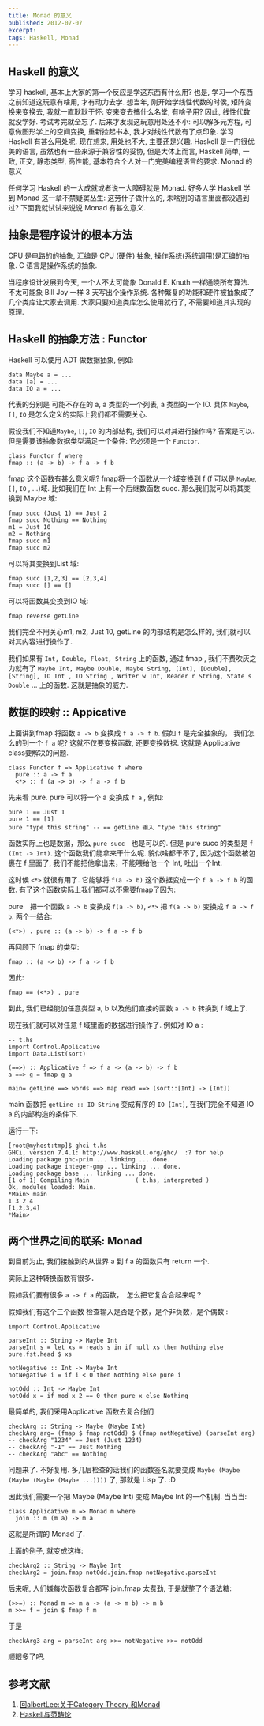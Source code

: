 ```yaml
---
title: Monad 的意义
published: 2012-07-07
excerpt: 
tags: Haskell, Monad
---
```


## Haskell 的意义

学习 haskell, 基本上大家的第一个反应是学这东西有什么用? 也是, 学习一个东西之前知道这玩意有啥用, 才有动力去学. 想当年, 刚开始学线性代数的时侯, 矩阵变换来变换去, 我就一直耿耿于怀: 变来变去搞什么名堂, 有啥子用? 因此, 线性代数就没学好. 考试考完就全忘了. 后来才发现这玩意用处还不小: 可以解多元方程, 可意做图形学上的空间变换, 重新捡起书本, 我才对线性代数有了点印象. 学习 Haskell 有甚么用处呢. 现在想来, 用处也不大, 主要还是兴趣. Haskell 是一门很优美的语言, 虽然也有一些来源于兼容性的妥协, 但是大体上而言, Haskell 简单, 一致, 正交, 静态类型, 高性能, 基本符合个人对一门完美编程语言的要求. Monad 的意义

任何学习 Haskell 的一大成就或者说一大障碍就是 Monad. 好多人学 Haskell 学到 Monad 这一章不禁疑窦丛生: 这劳什子做什么的, 未啥别的语言里面都没遇到过? 下面我就试试来说说 Monad 有甚么意义.

## 抽象是程序设计的根本方法

CPU 是电路的的抽象, 汇编是 CPU (硬件) 抽象, 操作系统(系统调用)是汇编的抽象. C 语言是操作系统的抽象.

当程序设计发展到今天, 一个人不太可能象 Donald E. Knuth 一样通晓所有算法. 不太可能象 Bill Joy 一样 3 天写出个操作系统. 各种繁复的功能和硬件被抽象成了几个类库让大家去调用. 大家只要知道类库怎么使用就行了, 不需要知道其实现的原理.

## Haskell 的抽象方法 : Functor

Haskell 可以使用 ADT 做数据抽象, 例如:

    data Maybe a = ...
    data [a] = ...
    data IO a = ...

代表的分别是 可能不存在的 a, a 类型的一个列表, a 类型的一个 IO. 具体 `Maybe`, `[]`, `IO` 是怎么定义的实际上我们都不需要关心.

假设我们不知道`Maybe`, `[]`, `IO` 的内部结构, 我们可以对其进行操作吗? 答案是可以. 但是需要该抽象数据类型满足一个条件: 它必须是一个 `Functor`.

    class Functor f where
    fmap :: (a -> b) -> f a -> f b

fmap 这个函数有甚么意义呢? fmap将一个函数从一个域变换到 f (f 可以是 `Maybe`, `[]`, `IO` , ...)域. 比如我们在 Int 上有一个后继数函数 succ. 那么我们就可以将其变换到 Maybe 域:

    fmap succ (Just 1) == Just 2
    fmap succ Nothing == Nothing
    m1 = Just 10
    m2 = Nothing
    fmap succ m1
    fmap succ m2

可以将其变换到List 域:

    fmap succ [1,2,3] == [2,3,4]
    fmap succ [] == []

可以将函数其变换到IO 域:

    fmap reverse getLine

我们完全不用关心m1, m2, Just 10, getLine 的内部结构是怎么样的, 我们就可以对其内容进行操作了.

我们如果有 `Int, Double, Float, String` 上的函数, 通过 fmap , 我们不费吹灰之力就有了 `Maybe Int, Maybe Double, Maybe String, [Int], [Double], [String], IO Int , IO String , Writer w Int, Reader r String, State s Double` ... 上的函数. 这就是抽象的威力.

## 数据的映射 :: Appicative

上面讲到fmap 将函数 `a -> b` 变换成 `f a -> f b`. 假如 `f` 是完全抽象的， 我们怎么的到一个 `f a` 呢? 这就不仅要变换函数, 还要变换数据. 这就是 Applicative class要解决的问题.

    class Functor f => Applicative f where
      pure :: a -> f a
      <*> :: f (a -> b) -> f a -> f b

先来看 pure. pure 可以将一个 a 变换成 `f a` , 例如:

    pure 1 == Just 1
    pure 1 == [1]
    pure "type this string" -- == getLine 输入 "type this string"

函数实际上也是数据，那么 `pure succ`　也是可以的. 但是 pure succ 的类型是 `f (Int -> Int)`. 这个函数我们能拿来干什么呢. 貌似啥都干不了, 因为这个函数被包裹在 f 里面了, 我们不能把他拿出来，不能喂给他一个 Int, 吐出一个Int.

这时候 `<*>` 就很有用了. 它能够将 `f(a -> b)` 这个数据变成一个 `f a -> f b` 的函数. 有了这个函数实际上我们都可以不需要fmap了因为:

pure　把一个函数 `a -> b` 变换成 `f(a -> b)`, `<*>` 把 `f(a -> b)` 变换成 `f a -> f b`. 两个一结合:

    (<*>) . pure :: (a -> b) -> f a -> f b

再回顾下 fmap 的类型:

    fmap :: (a -> b) -> f a -> f b

因此:

    fmap == (<*>) . pure

到此, 我们已经能加任意类型 a, b 以及他们直接的函数 `a -> b` 转换到 f 域上了.

现在我们就可以对任意 f 域里面的数据进行操作了. 例如对 IO a :

    -- t.hs
    import Control.Applicative
    import Data.List(sort)

    (==>) :: Applicative f => f a -> (a -> b) -> f b
    a ==> g = fmap g a

    main= getLine ==> words ==> map read ==> (sort::[Int] -> [Int])

main 函数把 `getLine :: IO String` 变成有序的 `IO [Int]`, 在我们完全不知道 IO a 的内部构造的条件下.

运行一下:

    [root@myhost:tmp]$ ghci t.hs
    GHCi, version 7.4.1: http://www.haskell.org/ghc/  :? for help
    Loading package ghc-prim ... linking ... done.
    Loading package integer-gmp ... linking ... done.
    Loading package base ... linking ... done.
    [1 of 1] Compiling Main             ( t.hs, interpreted )
    Ok, modules loaded: Main.
    *Main> main
    1 3 2 4
    [1,2,3,4]
    *Main>

## 两个世界之间的联系: Monad

到目前为止, 我们接触到的从世界 a 到 f a 的函数只有 return 一个.

实际上这种转换函数有很多．

假如我们要有很多 `a -> f a` 的函数，　怎么把它复合合起来呢？

假如我们有这个三个函数 检查输入是否是个数，是个非负数，是个偶数 :

    import Control.Applicative

    parseInt :: String -> Maybe Int
    parseInt s = let xs = reads s in if null xs then Nothing else pure.fst.head $ xs

    notNegative :: Int -> Maybe Int
    notNegative i = if i < 0 then Nothing else pure i

    notOdd :: Int -> Maybe Int
    notOdd x = if mod x 2 == 0 then pure x else Nothing

最简单的, 我们采用Applicative 函数去复合他们

    checkArg :: String -> Maybe (Maybe Int)
    checkArg arg= (fmap $ fmap notOdd) $ (fmap notNegative) (parseInt arg)
    -- checkArg "1234" == Just (Just 1234)
    -- checkArg "-1" == Just Nothing
    -- checkArg "abc" == Nothing

问题来了. 不好复用. 多几层检查的话我们的函数签名就要变成 `Maybe (Maybe (Maybe (Maybe (Maybe ...))))` 了, 那就是 Lisp 了. :D

因此我们需要一个把 Maybe (Maybe Int) 变成 Maybe Int 的一个机制. 当当当:

    class Applicative m => Monad m where
      join :: m (m a) -> m a

这就是所谓的 Monad 了.

上面的例子, 就变成这样:

    checkArg2 :: String -> Maybe Int
    checkArg2 = join.fmap notOdd.join.fmap notNegative.parseInt

后来呢, 人们嫌每次函数复合都写 join.fmap 太费劲, 于是就整了个语法糖:

    (>>=) :: Monad m => m a -> (a -> m b) -> m b
    m >>= f = join $ fmap f m

于是

    checkArg3 arg = parseInt arg >>= notNegative >>= notOdd

顺眼多了吧.

## 参考文献

1.  [回albertLee:关于Category Theory 和Monad](http://www.iteye.com/topic/147443)
2.  [Haskell与范畴论](http://yi-programmer.com/2010-04-06_haskell_and_category_translate.html)

